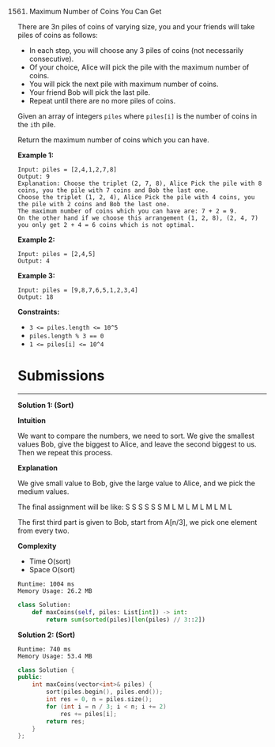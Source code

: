 1561. Maximum Number of Coins You Can Get

There are 3n piles of coins of varying size, you and your friends will take piles of coins as follows:

* In each step, you will choose any 3 piles of coins (not necessarily consecutive).
* Of your choice, Alice will pick the pile with the maximum number of coins.
* You will pick the next pile with maximum number of coins.
* Your friend Bob will pick the last pile.
* Repeat until there are no more piles of coins.

Given an array of integers `piles` where `piles[i]` is the number of coins in the `i`th pile.

Return the maximum number of coins which you can have.

 

**Example 1:**
```
Input: piles = [2,4,1,2,7,8]
Output: 9
Explanation: Choose the triplet (2, 7, 8), Alice Pick the pile with 8 coins, you the pile with 7 coins and Bob the last one.
Choose the triplet (1, 2, 4), Alice Pick the pile with 4 coins, you the pile with 2 coins and Bob the last one.
The maximum number of coins which you can have are: 7 + 2 = 9.
On the other hand if we choose this arrangement (1, 2, 8), (2, 4, 7) you only get 2 + 4 = 6 coins which is not optimal.
```

**Example 2:**
```
Input: piles = [2,4,5]
Output: 4
```

**Example 3:**
```
Input: piles = [9,8,7,6,5,1,2,3,4]
Output: 18
```

**Constraints:**

* `3 <= piles.length <= 10^5`
* `piles.length % 3 == 0`
* `1 <= piles[i] <= 10^4`

# Submissions
---
**Solution 1: (Sort)**

**Intuition**

We want to compare the numbers, we need to sort.
We give the smallest values Bob,
give the biggest to Alice,
and leave the second biggest to us.
Then we repeat this process.


**Explanation**

We give small value to Bob,
give the large value to Alice,
and we pick the medium values.

The final assignment will be like:
S S S S S S M L M L M L M L M L

The first third part is given to Bob,
start from A[n/3], we pick one element from every two.


**Complexity**

* Time O(sort)
* Space O(sort)

```
Runtime: 1004 ms
Memory Usage: 26.2 MB
```
```python
class Solution:
    def maxCoins(self, piles: List[int]) -> int:
        return sum(sorted(piles)[len(piles) // 3::2])
```

**Solution 2: (Sort)**
```
Runtime: 740 ms
Memory Usage: 53.4 MB
```
```c++
class Solution {
public:
    int maxCoins(vector<int>& piles) {
        sort(piles.begin(), piles.end());
        int res = 0, n = piles.size();
        for (int i = n / 3; i < n; i += 2)
            res += piles[i];
        return res;
    }
};
```